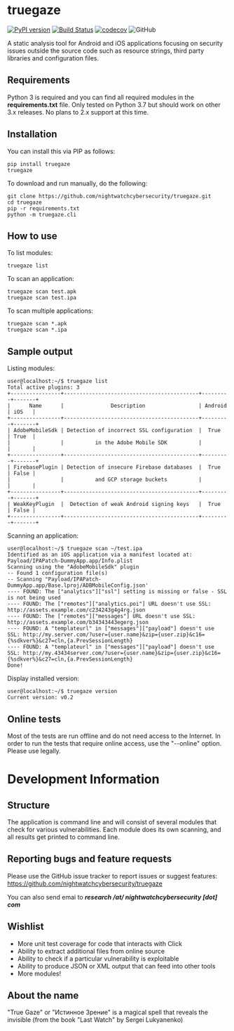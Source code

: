 # truegaze
[![PyPI version](https://badge.fury.io/py/truegaze.svg)](https://badge.fury.io/py/truegaze)
[![Build Status](https://travis-ci.org/nightwatchcybersecurity/truegaze.svg?branch=master)](https://travis-ci.org/nightwatchcybersecurity/truegaze)
[![codecov](https://codecov.io/gh/nightwatchcybersecurity/truegaze/branch/master/graph/badge.svg)](https://codecov.io/gh/nightwatchcybersecurity/truegaze)
![GitHub](https://img.shields.io/github/license/nightwatchcybersecurity/truegaze.svg)

A static analysis tool for Android and iOS applications focusing on security issues outside the
source code such as resource strings, third party libraries and configuration files.

## Requirements
Python 3 is required and you can find all required modules in the **requirements.txt** file.
Only tested on Python 3.7 but should work on other 3.x releases. No plans to 2.x support at
this time.

## Installation
You can install this via PIP as follows:
```
pip install truegaze
truegaze
```
To download and run manually, do the following:
```
git clone https://github.com/nightwatchcybersecurity/truegaze.git
cd truegaze
pip -r requirements.txt
python -m truegaze.cli
```

## How to use 
To list modules:
```
truegaze list
```
To scan an application:
```
truegaze scan test.apk
truegaze scan test.ipa
```
To scan multiple applications:
```
truegaze scan *.apk
truegaze scan *.ipa
```

## Sample output
Listing modules:
```
user@localhost:~/$ truegaze list
Total active plugins: 3
+----------------+-------------------------------------------+---------+-------+
|      Name      |               Description                 | Android | iOS   |
+----------------+-------------------------------------------+---------+-------+
| AdobeMobileSdk | Detection of incorrect SSL configuration  |  True   | True  |
|                |          in the Adobe Mobile SDK          |         |       |
+----------------+-------------------------------------------+---------+-------+
| FirebasePlugin | Detection of insecure Firebase databases  |  True   | False |
|                |          and GCP storage buckets          |         |       |
+----------------+-------------------------------------------+---------+-------+
| WeakKeyPlugin  |  Detection of weak Android signing keys   |  True   | False |
+----------------+-------------------------------------------+---------+-------+
```

Scanning an application:
```
user@localhost:~/$ truegaze scan ~/test.ipa
Identified as an iOS application via a manifest located at: Payload/IPAPatch-DummyApp.app/Info.plist
Scanning using the "AdobeMobileSdk" plugin
-- Found 1 configuration file(s)
-- Scanning "Payload/IPAPatch-DummyApp.app/Base.lproj/ADBMobileConfig.json'
---- FOUND: The ["analytics"]["ssl"] setting is missing or false - SSL is not being used
---- FOUND: The ["remotes"]["analytics.poi"] URL doesn't use SSL: http://assets.example.com/c234243g4g4rg.json
---- FOUND: The ["remotes"]["messages"] URL doesn't use SSL: http://assets.example.com/b34343443egerg.json
---- FOUND: A "templateurl" in ["messages"]["payload"] doesn't use SSL: http://my.server.com/?user={user.name}&zip={user.zip}&c16={%sdkver%}&c27=cln,{a.PrevSessionLength}
---- FOUND: A "templateurl" in ["messages"]["payload"] doesn't use SSL: http://my.43434server.com/?user={user.name}&zip={user.zip}&c16={%sdkver%}&c27=cln,{a.PrevSessionLength}
Done!
```

Display installed version:
```
user@localhost:~/$ truegaze version
Current version: v0.2
```

## Online tests
Most of the tests are run offline and do not need access to the Internet. In order to run the tests that
require online access, use the "--online" option. Please use legally.

# Development Information

## Structure
The application is command line and will consist of several modules that check for various
vulnerabilities. Each module does its own scanning, and all results get printed to command line.

## Reporting bugs and feature requests
Please use the GitHub issue tracker to report issues or suggest features:
https://github.com/nightwatchcybersecurity/truegaze

You can also send emai to ***research /at/ nightwatchcybersecurity [dot] com***

## Wishlist
   * More unit test coverage for code that interacts with Click 
   * Ability to extract additional files from online source
   * Ability to check if a particular vulnerability is exploitable
   * Ability to produce JSON or XML output that can feed into other tools
   * More modules!

## About the name
"True Gaze" or "Истинное Зрение" is a magical spell that reveals the invisible (from the book "Last Watch" by Sergei Lukyanenko)